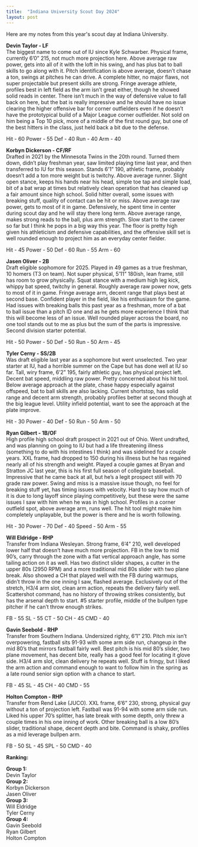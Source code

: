 ```yaml
---
title:  "Indiana University Scout Day 2024"
layout: post
---
```


Here are my notes from this year's scout day at Indiana University.  

**Devin Taylor - LF**  
The biggest name to come out of IU since Kyle Schwarber. Physical frame, currently 6’0” 215, not much more projection here. Above average raw power, gets into all of it with the loft in his swing, and has plus bat to ball skills to go along with it. Pitch identification is above average, doesn’t chase a ton, swings at pitches he can drive. A complete hitter, no major flaws, not super projectable but present skills are strong. Fringe average athlete, profiles best in left field as the arm isn’t great either, though he showed solid reads in center. There isn’t much in the way of defensive value to fall back on here, but the bat is really impressive and he should have no issue clearing the higher offensive bar for corner outfielders even if he doesn’t have the prototypical build of a Major League corner outfielder. Not sold on him being a Top 10 pick, more of a middle of the first round guy, but one of the best hitters in the class, just held back a bit due to the defense.  
  
Hit - 60 Power - 55 Def - 40 Run - 40 Arm - 40  

**Korbyn Dickerson - CF/RF**  
Drafted in 2021 by the Minnesota Twins in the 20th round. Turned them down, didn’t play freshman year, saw limited playing time last year, and then transferred to IU for this season. Stands 6’1” 190, athletic frame, probably doesn’t add a ton more weight but is twitchy. Above average runner. Slight open stance, keeps his hands near his head, simple toe tap and simple load, bit of a bat wrap at times but relatively clean operation that has cleaned up a fair amount since high school. Solid hitter overall, some issues with breaking stuff, quality of contact can be hit or miss. Above average raw power, gets to most of it in game. Defensively, he spent time in center during scout day and he will stay there long term. Above average range, makes strong reads to the ball, plus arm strength. Slow start to the career so far but I think he pops in a big way this year. The floor is pretty high given his athleticism and defensive capabilities, and the offensive skill set is well rounded enough to project him as an everyday center fielder.  
  
Hit - 45 Power - 50 Def - 60 Run - 55 Arm - 60  

**Jasen Oliver - 2B**  
Draft eligible sophomore for 2025. Played in 49 games as a true freshman, 10 homers (T3 on team). Not super physical, 5’11” 180ish, lean frame, still has room to grow physically. Squat stance with a medium high leg kick, whippy bat speed, twitchy in general. Roughly average raw power now, gets to most of it in game. Fringe average arm, decent range that plays best at second base. Confident player in the field, like his enthusiasm for the game. Had issues with breaking balls this past year as a freshman, more of a bat to ball issue than a pitch ID one and as he gets more experience I think that this will become less of an issue. Well rounded player across the board, no one tool stands out to me as plus but the sum of the parts is impressive. Second division starter potential.  
  
Hit - 50 Power - 50 Def - 50 Run - 50 Arm - 45  

**Tyler Cerny - SS/2B**  
Was draft eligible last year as a sophomore but went unselected. Two year starter at IU, had a horrible summer on the Cape but has done well at IU so far. Tall, wiry frame, 6’2” 195, fairly athletic guy, has physical project left. Decent bat speed, middling raw power. Pretty concerned about his hit tool. Below average approach at the plate, chase happy especially against offspeed, bat to ball skills are also lacking. Current shortstop, has solid range and decent arm strength, probably profiles better at second though at the big league level. Utility infield potential, want to see the approach at the plate improve.  

Hit - 30 Power - 40 Def - 50 Run - 50 Arm - 50

**Ryan Gilbert - 1B/OF**  
High profile high school draft prospect in 2021 out of Ohio. Went undrafted, and was planning on going to IU but had a life threatening illness (something to do with his intestines I think) and was sidelined for a couple years. XXL frame, had dropped to 150 during his illness but he has regained nearly all of his strength and weight. Played a couple games at Bryan and Stratton JC last year, this is his first full season of collegiate baseball. Impressive that he came back at all, but he’s a legit prospect still with 70 grade raw power. Swing and miss is a massive issue though, no feel for breaking stuff yet, has timing issues with velocity. Hard to say how much of it is due to long layoff since playing competitively, but these were the same issues I saw with him when he was in high school. Profiles in a corner outfield spot, above average arm, runs well. The hit tool might make him completely unplayable, but the power is there and he is worth following.  

Hit - 30 Power - 70 Def - 40 Speed - 50 Arm - 55  

**Will Eldridge - RHP**  
Transfer from Indiana Wesleyan. Strong frame, 6’4” 210, well developed lower half that doesn’t have much more projection. FB in the low to mid 90’s, carry through the zone with a flat vertical approach angle, has some tailing action on it as well. Has two distinct slider shapes, a cutter in the upper 80s (2950 RPM) and a more traditional mid 80s slider with two plane break. Also showed a CH that played well with the FB during warmups, didn’t throw in the one inning I saw, flashed average. Exclusively out of the stretch, H3/4 arm slot, clean arm action, repeats the delivery fairly well. Scattershot command, has no history of throwing strikes consistently, but has the arsenal depth to start. #5 starter profile, middle of the bullpen type pitcher if he can’t throw enough strikes.  

FB - 55 SL - 55 CT - 50 CH - 45 CMD - 40  

**Gavin Seebold - RHP**  
Transfer from Southern Indiana. Undersized righty, 6’1” 210. Pitch mix isn’t overpowering, fastball sits 91-93 with some arm side run, changeup in the mid 80’s that mirrors fastball fairly well. Best pitch is his mid 80’s slider, two plane movement, has decent bite, really has a good feel for locating it glove side. H3/4 arm slot, clean delivery he repeats well. Stuff is fringy, but I liked the arm action and command enough to want to follow him in the spring as a late round senior sign option with a chance to start.  
  
FB - 45 SL - 45 CH - 40 CMD - 55  

**Holton Compton - RHP**  
Transfer from Rend Lake (JUCO). XXL frame, 6’6” 230, strong, physical guy without a ton of projection left. Fastball was 91-94 with some arm side run. Liked his upper 70’s splitter, has late break with some depth, only threw a couple times in his one inning of work. Other breaking ball is a low 80’s slider, traditional shape, decent depth and bite. Command is shaky, profiles as a mid leverage bullpen arm.  

FB - 50 SL - 45 SPL - 50 CMD - 40  

**Ranking:**  

**Group 1:**  
Devin Taylor  
**Group 2:**  
Korbyn Dickerson  
Jasen Oliver  
**Group 3:**    
Will Eldridge  
Tyler Cerny  
**Group 4:**   
Gavin Seebold  
Ryan Gilbert  
Holton Compton  
